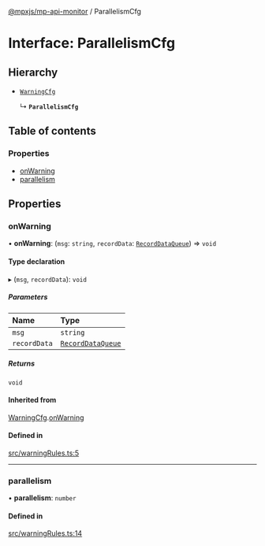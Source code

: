 [@mpxjs/mp-api-monitor](../index.md) / ParallelismCfg

# Interface: ParallelismCfg

## Hierarchy

- [`WarningCfg`](WarningCfg.md)

  ↳ **`ParallelismCfg`**

## Table of contents

### Properties

- [onWarning](ParallelismCfg.md#onwarning)
- [parallelism](ParallelismCfg.md#parallelism)

## Properties

### onWarning

• **onWarning**: (`msg`: `string`, `recordData`: [`RecordDataQueue`](RecordDataQueue.md)) => `void`

#### Type declaration

▸ (`msg`, `recordData`): `void`

##### Parameters

| Name | Type |
| :------ | :------ |
| `msg` | `string` |
| `recordData` | [`RecordDataQueue`](RecordDataQueue.md) |

##### Returns

`void`

#### Inherited from

[WarningCfg](WarningCfg.md).[onWarning](WarningCfg.md#onwarning)

#### Defined in

[src/warningRules.ts:5](https://github.com/mpx-ecology/mp-api-monitor/blob/95e0f31/src/warningRules.ts#L5)

___

### parallelism

• **parallelism**: `number`

#### Defined in

[src/warningRules.ts:14](https://github.com/mpx-ecology/mp-api-monitor/blob/95e0f31/src/warningRules.ts#L14)
